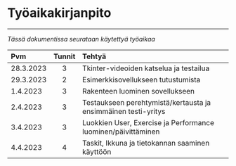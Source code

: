 # Työaikakirjanpito
---
*Tässä dokumentissa seurataan käytettyä työaikaa*

|Pvm        |Tunnit|   Tehtyä                                                                                                            |
|:---       |:----:|:---                                                                                                                 |
|28.3.2023  |3     | Tkinter-videoiden katselua ja testailua                                                                             |
|29.3.2023  |2     | Esimerkkisovellukseen tutustumista                                                                                  |
|1.4.2023   |3     | Rakenteen luominen sovellukseen                                                                                     |
|2.4.2023   |3     | Testaukseen perehtymistä/kertausta ja ensimmäinen testi-yritys                                                      |       |
|3.4.2023   |3     | Luokkien User, Exercise ja Performance luominen/päivittäminen                                                       |
|4.4.2023   |4     | Taskit, Ikkuna ja tietokannan saaminen käyttöön                                                                     |
